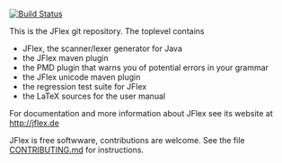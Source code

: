 [![Build Status](https://travis-ci.org/jflex-de/jflex.svg?branch=master)](https://travis-ci.org/jflex-de/jflex)

This is the JFlex git repository. The toplevel contains

 * JFlex, the scanner/lexer generator for Java
 * the JFlex maven plugin
 * the PMD plugin that warns you of potential errors in your grammar
 * the JFlex unicode maven plugin
 * the regression test suite for JFlex
 * the LaTeX sources for the user manual

For documentation and more information about JFlex see its website at http://jflex.de

JFlex is free softwware, contributions are welcome.
See the file [CONTRIBUTING.md](CONTRIBUTING.md) for instructions.
